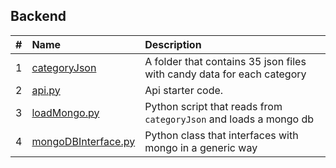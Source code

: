 ## Backend

|   #   | Name                                         | Description                                                            |
| :---: | :------------------------------------------- | :--------------------------------------------------------------------- |
|   1   | [categoryJson](./categoryJson/)              | A folder that contains 35 json files with candy data for each category |
|   2   | [api.py](./api.py)                           | Api starter code.                                                      |
|   3   | [loadMongo.py](./loadMongo.py)               | Python script that reads from `categoryJson` and loads a mongo db      |
|   4   | [mongoDBInterface.py](./mongoDBInterface.py) | Python class that interfaces with mongo in a generic way               |
